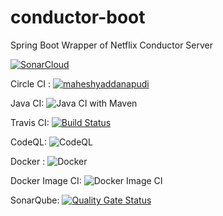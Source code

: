 # conductor-boot
Spring Boot Wrapper of Netflix Conductor Server 

[![SonarCloud](https://sonarcloud.io/images/project_badges/sonarcloud-black.svg)](https://sonarcloud.io/dashboard?id=maheshyaddanapudi_conductor-boot)

Circle CI : [![maheshyaddanapudi](https://circleci.com/gh/maheshyaddanapudi/conductor-boot.svg?style=shield)](https://circleci.com/gh/maheshyaddanapudi/conductor-boot)

Java CI: ![Java CI with Maven](https://github.com/maheshyaddanapudi/conductor-boot/workflows/Java%20CI%20with%20Maven/badge.svg?branch=main)

Travis CI: [![Build Status](https://travis-ci.com/maheshyaddanapudi/conductor-boot.svg?branch=main)](https://travis-ci.com/maheshyaddanapudi/conductor-boot)

CodeQL: ![CodeQL](https://github.com/maheshyaddanapudi/conductor-boot/workflows/CodeQL/badge.svg?branch=main)

Docker : ![Docker](https://github.com/maheshyaddanapudi/conductor-boot/workflows/Docker/badge.svg?branch=main)

Docker Image CI: ![Docker Image CI](https://github.com/maheshyaddanapudi/conductor-boot/workflows/Docker%20Image%20CI/badge.svg?branch=main)

SonarQube: [![Quality Gate Status](https://sonarcloud.io/api/project_badges/measure?project=maheshyaddanapudi_conductor-boot&metric=alert_status)](https://sonarcloud.io/dashboard?id=maheshyaddanapudi_conductor-boot)
